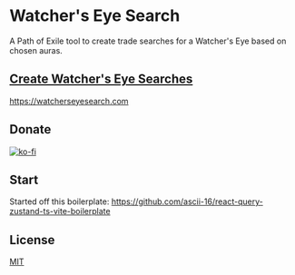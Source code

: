 # Watcher's Eye Search
A Path of Exile tool to create trade searches for a Watcher's Eye based on chosen auras.

## [Create Watcher's Eye Searches](https://watcherseyesearch.com)
https://watcherseyesearch.com

## Donate
[![ko-fi](https://ko-fi.com/img/githubbutton_sm.svg)](https://ko-fi.com/D1D8QMSKH)

## Start
Started off this boilerplate: https://github.com/ascii-16/react-query-zustand-ts-vite-boilerplate

## License

[MIT](https://choosealicense.com/licenses/mit/)
